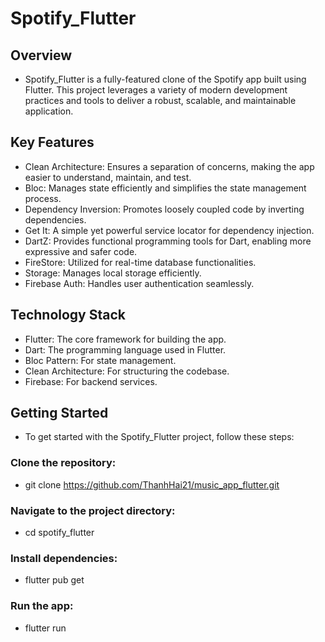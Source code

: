 # Spotify_Flutter

## Overview

- Spotify_Flutter is a fully-featured clone of the Spotify app built using Flutter. This project leverages a variety of modern development practices and tools to deliver a robust, scalable, and maintainable application.

## Key Features

- Clean Architecture: Ensures a separation of concerns, making the app easier to understand, maintain, and test.
- Bloc: Manages state efficiently and simplifies the state management process.
- Dependency Inversion: Promotes loosely coupled code by inverting dependencies.
- Get It: A simple yet powerful service locator for dependency injection.
- DartZ: Provides functional programming tools for Dart, enabling more expressive and safer code.
- FireStore: Utilized for real-time database functionalities.
- Storage: Manages local storage efficiently.
- Firebase Auth: Handles user authentication seamlessly.

## Technology Stack

- Flutter: The core framework for building the app.
- Dart: The programming language used in Flutter.
- Bloc Pattern: For state management.
- Clean Architecture: For structuring the codebase.
- Firebase: For backend services.

## Getting Started

- To get started with the Spotify_Flutter project, follow these steps:

### Clone the repository:

- git clone https://github.com/ThanhHai21/music_app_flutter.git

### Navigate to the project directory:
- cd spotify_flutter

### Install dependencies:
- flutter pub get

### Run the app:
- flutter run

